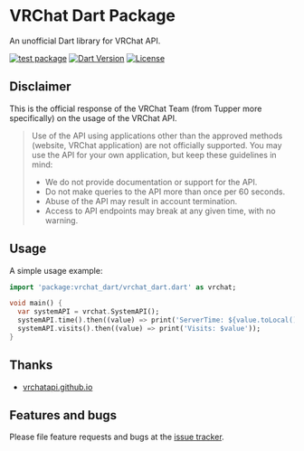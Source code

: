 # VRChat Dart Package

An unofficial Dart library for VRChat API.

[![test package](https://img.shields.io/github/workflow/status/GizmoOAO/vrchat_dart/test%20package/main?label=test%20package&style=flat-square)](https://github.com/GizmoOAO/vrchat_dart/actions/workflows/test-package.yml)
[![Dart Version](https://img.shields.io/badge/Dart-2.10.0-blue.svg?style=flat-square)](https://dart.dev)
[![License](https://img.shields.io/github/license/GizmoOAO/vrchat_dart?style=flat-square)](./LICENSE)

## Disclaimer

This is the official response of the VRChat Team (from Tupper more specifically) on the usage of the VRChat API.

> Use of the API using applications other than the approved methods (website, VRChat application) are not officially supported. You may use the API for your own application, but keep these guidelines in mind:
> * We do not provide documentation or support for the API.
> * Do not make queries to the API more than once per 60 seconds.
> * Abuse of the API may result in account termination.
> * Access to API endpoints may break at any given time, with no warning.

## Usage

A simple usage example:

```dart
import 'package:vrchat_dart/vrchat_dart.dart' as vrchat;

void main() {
  var systemAPI = vrchat.SystemAPI();
  systemAPI.time().then((value) => print('ServerTime: ${value.toLocal()}'));
  systemAPI.visits().then((value) => print('Visits: $value'));
}
```

## Thanks

- [vrchatapi.github.io](https://github.com/vrchatapi/vrchatapi.github.io)

## Features and bugs

Please file feature requests and bugs at the [issue tracker][tracker].

[tracker]: https://github.com/GizmoOAO/vrchat_dart/issues
